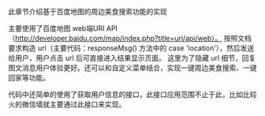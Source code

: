 此章节介绍基于百度地图的周边美食搜索功能的实现

主要使用了百度地图 web端URI API（http://developer.baidu.com/map/index.php?title=uri/api/web）。
按照文档要求构造 url（主要代码：responseMsg() 方法中的 case 'location'），然后发送给用户，用户点击 url 后可直接进入结果显示页面。
这里为了隐藏 url 细节，回复图文消息用户体验更好。还可以和自定义菜单结合，实现一键周边美食搜索、一键回家等功能。

代码中还简单的使用了获取用户信息的接口，此接口应用范围不止于此，比如比较火的微信墙就主要通过此接口来实现。